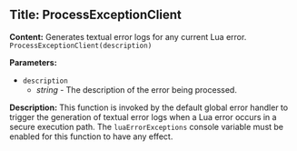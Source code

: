 ## Title: ProcessExceptionClient

**Content:**
Generates textual error logs for any current Lua error.
`ProcessExceptionClient(description)`

**Parameters:**
- `description`
  - *string* - The description of the error being processed.

**Description:**
This function is invoked by the default global error handler to trigger the generation of textual error logs when a Lua error occurs in a secure execution path.
The `luaErrorExceptions` console variable must be enabled for this function to have any effect.
